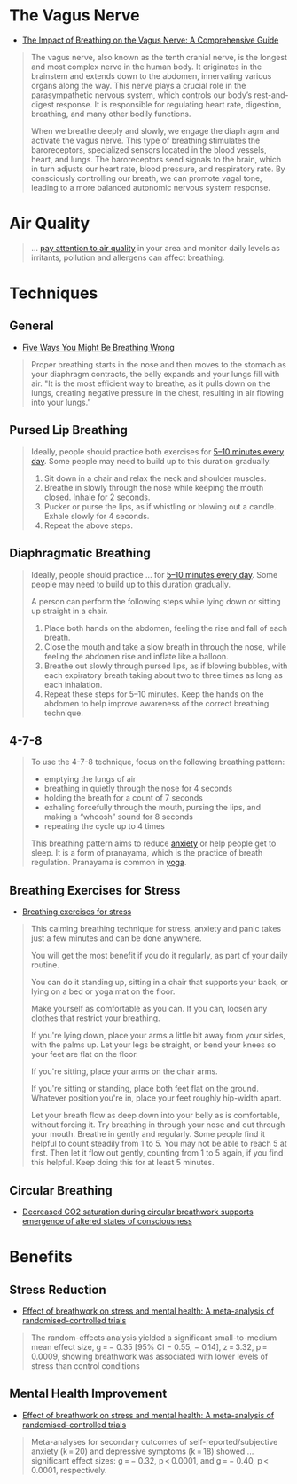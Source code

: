 # The Vagus Nerve
- [The Impact of Breathing on the Vagus Nerve: A Comprehensive Guide](https://vagusnerve.com/the-impact-of-breathing-on-the-vagus-nerve-a-comprehensive-guide/)
> The vagus nerve, also known as the tenth cranial nerve, is the longest and most complex nerve in the human body. It originates in the brainstem and extends down to the abdomen, innervating various organs along the way. This nerve plays a crucial role in the parasympathetic nervous system, which controls our body’s rest-and-digest response. It is responsible for regulating heart rate, digestion, breathing, and many other bodily functions.
>
> When we breathe deeply and slowly, we engage the diaphragm and activate the vagus nerve. This type of breathing stimulates the baroreceptors, specialized sensors located in the blood vessels, heart, and lungs. The baroreceptors send signals to the brain, which in turn adjusts our heart rate, blood pressure, and respiratory rate. By consciously controlling our breath, we can promote vagal tone, leading to a more balanced autonomic nervous system response.

# Air Quality
> ... [pay attention to air quality](https://www.lung.org/our-initiatives/healthy-air/sota/) in your area and monitor daily levels as irritants, pollution and allergens can affect breathing.

# Techniques
## General
- [Five Ways You Might Be Breathing Wrong](https://www.lung.org/blog/you-might-be-breathing-wrong)
> Proper breathing starts in the nose and then moves to the stomach as your diaphragm contracts, the belly expands and your lungs fill with air. "It is the most efficient way to breathe, as it pulls down on the lungs, creating negative pressure in the chest, resulting in air flowing into your lungs.”

## Pursed Lip Breathing
> Ideally, people should practice both exercises for [5–10 minutes every day](https://www.lung.org/lung-health-diseases/wellness/breathing-exercises). Some people may need to build up to this duration gradually.
> 
> 1. Sit down in a chair and relax the neck and shoulder muscles.
> 2. Breathe in slowly through the nose while keeping the mouth closed. Inhale for 2 seconds.
> 3. Pucker or purse the lips, as if whistling or blowing out a candle. Exhale slowly for 4 seconds.
> 4. Repeat the above steps.
> 
## Diaphragmatic Breathing
> Ideally, people should practice ... for [5–10 minutes every day](https://www.lung.org/lung-health-diseases/wellness/breathing-exercises). Some people may need to build up to this duration gradually.
> 
> A person can perform the following steps while lying down or sitting up straight in a chair.
> 
> 1. Place both hands on the abdomen, feeling the rise and fall of each breath.
> 2. Close the mouth and take a slow breath in through the nose, while feeling the abdomen rise and inflate like a balloon.
> 3. Breathe out slowly through pursed lips, as if blowing bubbles, with each expiratory breath taking about two to three times as long as each inhalation.
> 4. Repeat these steps for 5–10 minutes. Keep the hands on the abdomen to help improve awareness of the correct breathing technique.

## 4-7-8
> To use the 4-7-8 technique, focus on the following breathing pattern:
> 
> - emptying the lungs of air
> - breathing in quietly through the nose for 4 seconds
> - holding the breath for a count of 7 seconds
> - exhaling forcefully through the mouth, pursing the lips, and making a “whoosh” sound for 8 seconds
> - repeating the cycle up to 4 times
> 
> This breathing pattern aims to reduce [anxiety](https://www.medicalnewstoday.com/articles/323454) or help people get to sleep. It is a form of pranayama, which is the practice of breath regulation. Pranayama is common in [yoga](https://www.medicalnewstoday.com/articles/286745).

## Breathing Exercises for Stress
- [Breathing exercises for stress](https://www.nhs.uk/mental-health/self-help/guides-tools-and-activities/breathing-exercises-for-stress/)
> This calming breathing technique for stress, anxiety and panic takes just a few minutes and can be done anywhere.
> 
> You will get the most benefit if you do it regularly, as part of your daily routine.
> 
> You can do it standing up, sitting in a chair that supports your back, or lying on a bed or yoga mat on the floor.
> 
> Make yourself as comfortable as you can. If you can, loosen any clothes that restrict your breathing.
> 
> If you're lying down, place your arms a little bit away from your sides, with the palms up. Let your legs be straight, or bend your knees so your feet are flat on the floor.
> 
> If you're sitting, place your arms on the chair arms.
> 
> If you're sitting or standing, place both feet flat on the ground. Whatever position you're in, place your feet roughly hip-width apart.
> 
> Let your breath flow as deep down into your belly as is comfortable, without forcing it.
> Try breathing in through your nose and out through your mouth.
> Breathe in gently and regularly. Some people find it helpful to count steadily from 1 to 5. You may not be able to reach 5 at first.
> Then let it flow out gently, counting from 1 to 5 again, if you find this helpful.
> Keep doing this for at least 5 minutes.

## Circular Breathing
- [Decreased CO2 saturation during circular breathwork supports emergence of altered states of consciousness](https://www.nature.com/articles/s44271-025-00247-0)

# Benefits
## Stress Reduction
- [Effect of breathwork on stress and mental health: A meta-analysis of randomised-controlled trials](https://www.nature.com/articles/s41598-022-27247-y)
> The random-effects analysis yielded a significant small-to-medium mean effect size, g = − 0.35 [95% CI − 0.55, − 0.14], z = 3.32, p = 0.0009, showing breathwork was associated with lower levels of stress than control conditions

## Mental Health Improvement
- [Effect of breathwork on stress and mental health: A meta-analysis of randomised-controlled trials](https://www.nature.com/articles/s41598-022-27247-y)
> Meta-analyses for secondary outcomes of self-reported/subjective anxiety (k = 20) and depressive symptoms (k = 18) showed ... significant effect sizes: g = − 0.32, p < 0.0001, and g = − 0.40, p < 0.0001, respectively.